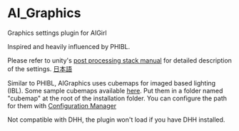 # AI_Graphics
Graphics settings plugin for AIGirl

Inspired and heavily influenced by PHIBL.

Please refer to unity's [post processing stack manual](https://docs.unity3d.com/2018.2/Documentation/Manual/PostProcessingOverview.html) for detailed description of the settings. [日本語](https://docs.unity3d.com/ja/2018.2/Manual/PostProcessingOverview.html)

Similar to PHIBL, AIGraphics uses cubemaps for imaged based lighting (IBL). Some sample cubemaps available [here](https://mega.nz/#F!PEMRkASB!I0ZTv4OgV-mSxX07MWDMQw). Put them in a folder named "cubemap" at the root of the installation folder. You can configure the path for them with [Configuration Manager](https://github.com/BepInEx/BepInEx.ConfigurationManager)

Not compatible with DHH, the plugin won't load if you have DHH installed.
